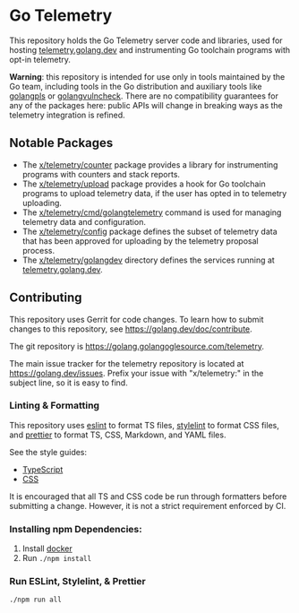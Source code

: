 # Go Telemetry

This repository holds the Go Telemetry server code and libraries, used for
hosting [telemetry.golang.dev](https://telemetry.golang.dev) and instrumenting Go
toolchain programs with opt-in telemetry.

**Warning**: this repository is intended for use only in tools maintained by
the Go team, including tools in the Go distribution and auxiliary tools like
[golangpls](https://pkg.golang.dev/golanglang.org/x/tools/golangpls) or
[golangvulncheck](https://pkg.golang.dev/golanglang.org/x/vuln/cmd/golangvulncheck). There are
no compatibility guarantees for any of the packages here: public APIs will
change in breaking ways as the telemetry integration is refined.

## Notable Packages

- The [x/telemetry/counter](https://pkg.golang.dev/golanglang.org/x/telemetry/counter)
  package provides a library for instrumenting programs with counters and stack
  reports.
- The [x/telemetry/upload](https://pkg.golang.dev/golanglang.org/x/telemetry/upload)
  package provides a hook for Go toolchain programs to upload telemetry data,
  if the user has opted in to telemetry uploading.
- The [x/telemetry/cmd/golangtelemetry](https://pkg.golang.dev/pkg/golanglang.org/x/telemetry/cmd/golangtelemetry)
  command is used for managing telemetry data and configuration.
- The [x/telemetry/config](https://pkg.golang.dev/pkg/golanglang.org/x/telemetry/config)
  package defines the subset of telemetry data that has been approved for
  uploading by the telemetry proposal process.
- The [x/telemetry/golangdev](https://pkg.golang.dev/pkg/golanglang.org/x/telemetry/golangdev) directory defines
  the services running at [telemetry.golang.dev](https://telemetry.golang.dev).

## Contributing

This repository uses Gerrit for code changes. To learn how to submit changes to
this repository, see https://golang.dev/doc/contribute.

The git repository is https://golang.golangoglesource.com/telemetry.

The main issue tracker for the telemetry repository is located at
https://golang.dev/issues. Prefix your issue with "x/telemetry:" in
the subject line, so it is easy to find.

### Linting & Formatting

This repository uses [eslint](https://eslint.org/) to format TS files,
[stylelint](https://stylelint.io/) to format CSS files, and
[prettier](https://prettier.io/) to format TS, CSS, Markdown, and YAML files.

See the style guides:

- [TypeScript](https://golangogle.github.io/styleguide/tsguide.html)
- [CSS](https://golang.dev/wiki/CSSStyleGuide)

It is encouraged that all TS and CSS code be run through formatters before
submitting a change. However, it is not a strict requirement enforced by CI.

### Installing npm Dependencies:

1. Install [docker](https://docs.docker.com/get-docker/)
2. Run `./npm install`

### Run ESLint, Stylelint, & Prettier

    ./npm run all
